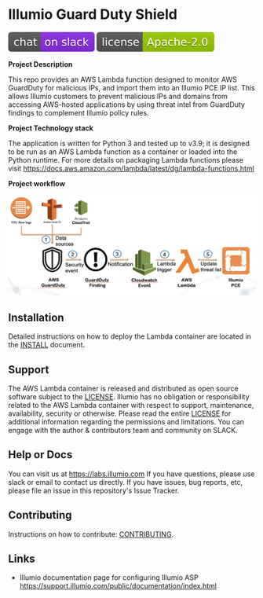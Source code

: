 # Illumio Guard Duty Shield

[![Slack](images/slack.svg)](http://slack.illumiolabs.com)
[![License](images/license.svg)](LICENSE)

**Project Description**

This repo provides an AWS Lambda function designed to monitor
AWS GuardDuty for malicious IPs, and import them into an Illumio PCE IP list.
This allows Illumio customers to prevent malicious IPs and domains from accessing
AWS-hosted applications by using threat intel from GuardDuty findings to
complement Illumio policy rules.

**Project Technology stack**

The application is written for Python 3 and tested up to v3.9; it is designed to be run as an AWS Lambda function as a container or loaded into the Python runtime.
For more details on packaging Lambda functions please visit https://docs.aws.amazon.com/lambda/latest/dg/lambda-functions.html

**Project workflow**

![](images/guard-duty-workflow.jpg)


## Installation

Detailed instructions on how to deploy the Lambda container are located
in the [INSTALL](INSTALL.md) document.

## Support

The AWS Lambda container is released and distributed as open source software subject to the
[LICENSE](LICENSE). Illumio has no obligation or responsibility related to the AWS Lambda
container with respect to support, maintenance, availability, security or otherwise. Please
read the entire [LICENSE](LICENSE) for additional information regarding the permissions and
limitations. You can engage with the author & contributors team and community on SLACK.

## Help or Docs

You can visit us at https://labs.illumio.com
If you have questions, please use slack or email to contact us directly.
If you have issues, bug reports, etc, please file an issue in this repository's Issue Tracker.

## Contributing

Instructions on how to contribute:  [CONTRIBUTING](CONTRIBUTING.md).

## Links

 * Illumio documentation page for configuring Illumio ASP https://support.illumio.com/public/documentation/index.html
